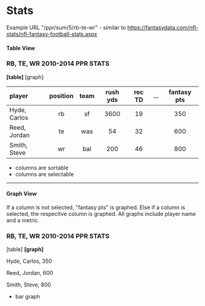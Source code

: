 # Stats

Example URL "/ppr/sum/5/rb-te-wr" - similar to https://fantasydata.com/nfl-stats/nfl-fantasy-football-stats.aspx

#### Table View

### RB, TE, WR 2010-2014 PPR STATS

**[table]** [graph]

| player | position | team | rush yds | rec TD | ... | fantasy pts |
|:------ |:--------:|:----:|:--------:|:------:| --- |:-----------:|
Hyde, Carlos | rb | sf | 3600 | 19 | | 350 
Reed, Jordan | te | was| 54  | 32 | | 600
Smith, Steve | wr | bal| 200  | 46 | | 800 

- columns are sortable
- columns are selectable

---

#### Graph View

If a column is not selected, "fantasy pts" is graphed. Else if a column is selected, the respecitve column is graphed. All graphs include player name and a metric.

### RB, TE, WR 2010-2014 PPR STATS

[table] **[graph]**
		
Hyde, Carlos, 350

Reed, Jordan, 600

Smith, Steve, 800

- bar graph